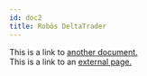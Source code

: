 ```yaml
---
id: doc2
title: Robôs DeltaTrader
---
```


This is a link to [another document.](doc3.md)  
This is a link to an [external page.](http://www.example.com)
